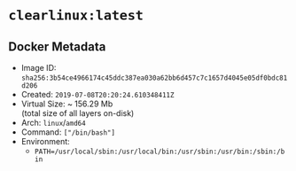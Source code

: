 # `clearlinux:latest`

## Docker Metadata

- Image ID: `sha256:3b54ce4966174c45ddc387ea030a62bb6d457c7c1657d4045e05df0bdc81d206`
- Created: `2019-07-08T20:20:24.610348411Z`
- Virtual Size: ~ 156.29 Mb  
  (total size of all layers on-disk)
- Arch: `linux`/`amd64`
- Command: `["/bin/bash"]`
- Environment:
  - `PATH=/usr/local/sbin:/usr/local/bin:/usr/sbin:/usr/bin:/sbin:/bin`
